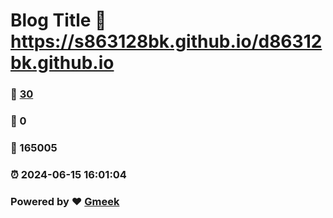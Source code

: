 # Blog Title :link: https://s863128bk.github.io/d86312bk.github.io 
### :page_facing_up: [30](https://s863128bk.github.io/d86312bk.github.io/tag.html) 
### :speech_balloon: 0 
### :hibiscus: 165005 
### :alarm_clock: 2024-06-15 16:01:04 
### Powered by :heart: [Gmeek](https://github.com/Meekdai/Gmeek)
